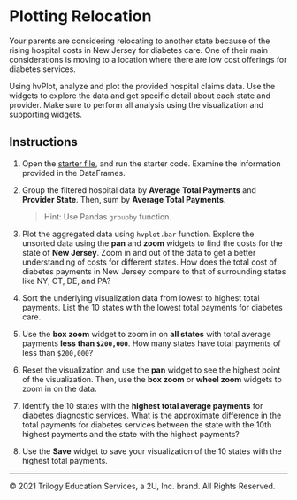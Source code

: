# Plotting Relocation

Your parents are considering relocating to another state because of the rising hospital costs in New Jersey for diabetes care. One of their main considerations is moving to a location where there are low cost offerings for diabetes services.

Using hvPlot, analyze and plot the provided hospital claims data. Use the widgets to explore the data and get specific detail about each state and provider. Make sure to perform all analysis using the visualization and supporting widgets.

## Instructions

1. Open the [starter file](Unsolved/hvplot_widgets.ipynb), and run the starter code. Examine the information provided in the DataFrames.

2. Group the filtered hospital data by **Average Total Payments** and **Provider State**. Then, sum by **Average Total Payments**.

    > Hint: Use Pandas `groupby` function.

3. Plot the aggregated data using `hvplot.bar` function. Explore the unsorted data using the **pan** and **zoom** widgets to find the costs for the state of **New Jersey**. Zoom in and out of the data to get a better understanding of costs for different states.  How does the total cost of diabetes payments in New Jersey compare to that of surrounding states like NY, CT, DE, and PA?

4. Sort the underlying visualization data from lowest to highest total payments. List the 10 states with the lowest total payments for diabetes care.

5. Use the **box zoom** widget to zoom in on **all states** with total average payments **less than `$200,000`**. How many states have total payments of less than `$200,000`?

6. Reset the visualization and use the **pan** widget to see the highest point of the visualization. Then, use the **box zoom** or **wheel zoom** widgets to zoom in on the data.

7. Identify the 10 states with the **highest total average payments** for diabetes diagnostic services. What is the approximate difference in the total payments for diabetes services between the state with the 10th highest payments and the state with the highest payments?

8. Use the **Save** widget to save your visualization of the 10 states with the highest total payments.


- - -

© 2021 Trilogy Education Services, a 2U, Inc. brand. All Rights Reserved.
